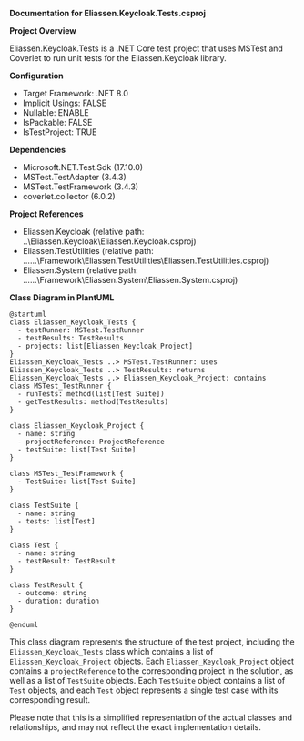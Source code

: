 **Documentation for Eliassen.Keycloak.Tests.csproj**

**Project Overview**

Eliassen.Keycloak.Tests is a .NET Core test project that uses MSTest and Coverlet to run unit tests for the Eliassen.Keycloak library.

**Configuration**

* Target Framework: .NET 8.0
* Implicit Usings: FALSE
* Nullable: ENABLE
* IsPackable: FALSE
* IsTestProject: TRUE

**Dependencies**

* Microsoft.NET.Test.Sdk (17.10.0)
* MSTest.TestAdapter (3.4.3)
* MSTest.TestFramework (3.4.3)
* coverlet.collector (6.0.2)

**Project References**

* Eliassen.Keycloak (relative path: ..\Eliassen.Keycloak\Eliassen.Keycloak.csproj)
* Eliassen.TestUtilities (relative path: ..\..\..\Framework\Eliassen.TestUtilities\Eliassen.TestUtilities.csproj)
* Eliassen.System (relative path: ..\..\..\Framework\Eliassen.System\Eliassen.System.csproj)

**Class Diagram in PlantUML**

```plantuml
@startuml
class Eliassen_Keycloak_Tests {
  - testRunner: MSTest.TestRunner
  - testResults: TestResults
  - projects: list[Eliassen_Keycloak_Project]
}
Eliassen_Keycloak_Tests ..> MSTest.TestRunner: uses
Eliassen_Keycloak_Tests ..> TestResults: returns
Eliassen_Keycloak_Tests ..> Eliassen_Keycloak_Project: contains
class MSTest_TestRunner {
  - runTests: method(list[Test Suite])
  - getTestResults: method(TestResults)
}

class Eliassen_Keycloak_Project {
  - name: string
  - projectReference: ProjectReference
  - testSuite: list[Test Suite]
}

class MSTest_TestFramework {
  - TestSuite: list[Test Suite]
}

class TestSuite {
  - name: string
  - tests: list[Test]
}

class Test {
  - name: string
  - testResult: TestResult
}

class TestResult {
  - outcome: string
  - duration: duration
}

@enduml
```

This class diagram represents the structure of the test project, including the `Eliassen_Keycloak_Tests` class which contains a list of `Eliassen_Keycloak_Project` objects. Each `Eliassen_Keycloak_Project` object contains a `projectReference` to the corresponding project in the solution, as well as a list of `TestSuite` objects. Each `TestSuite` object contains a list of `Test` objects, and each `Test` object represents a single test case with its corresponding result.

Please note that this is a simplified representation of the actual classes and relationships, and may not reflect the exact implementation details.